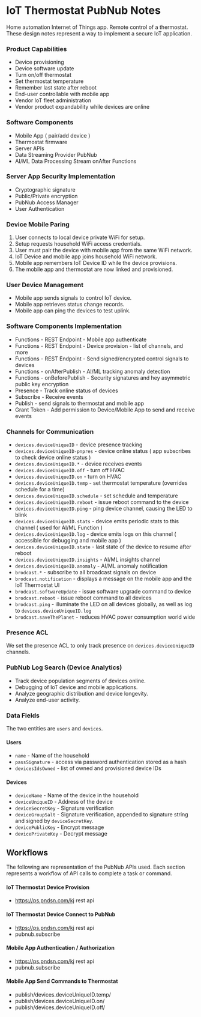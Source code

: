 # IoT Thermostat PubNub Notes

Home automation Internet of Things app.
Remote control of a thermostat.
These design notes represent a way to implement a secure IoT application.

### Product Capabilities

 - Device provisioning
 - Device software update
 - Turn on/off thermostat
 - Set thermostat temperature
 - Remember last state after reboot
 - End-user controllable with mobile app
 - Vendor IoT fleet administration
 - Vendor product expandability while devices are online

### Software Components

 - Mobile App ( pair/add device )
 - Thermostat firmware
 - Server APIs
 - Data Streaming Provider PubNub
 - AI/ML Data Processing Stream onAfter Functions

### Server App Security Implementation

 - Cryptographic signature
 - Public/Private encryption
 - PubNub Access Manager
 - User Authentication

### Device Mobile Paring

 1. User connects to local device private WiFi for setup.
 2. Setup requests household WiFi access credentials.
 3. User must pair the device with mobile app from the same WiFi network.
 4. IoT Device and mobile app joins household WiFi network.
 5. Mobile app remembers IoT Device ID while the device provisions.
 6. The mobile app and thermostat are now linked and provisioned.

### User Device Management

 - Mobile app sends signals to control IoT device.
 - Mobile app retrieves status change records.
 - Mobile app can ping the devices to test uplink.

### Software Components Implementation

 - Functions - REST Endpoint - Mobile app authenticate
 - Functions - REST Endpoint - Device provision - list of channels, and more
 - Functions - REST Endpoint - Send signed/encrypted control signals to devices
 - Functions - onAfterPublish - AI/ML tracking anomaly detection
 - Functions - onBeforePublish - Security signatures and hey asymmetric public key encryption
 - Presence - Track online status of devices
 - Subscribe - Receive events
 - Publish - send signals to thermostat and mobile app
 - Grant Token - Add permission to Device/Mobile App to send and receive events

### Channels for Communication

 - `devices.deviceUniqueID`          - device presence tracking
 - `devices.deviceUniqueID-pnpres`   - device online status ( app subscribes to check device online status )
 - `devices.deviceUniqueID.*`        - device receives events
 - `devices.deviceUniqueID.off`      - turn off HVAC
 - `devices.deviceUniqueID.on`       - turn on HVAC
 - `devices.deviceUniqueID.temp`     - set thermostat temperature (overrides schedule for a time)
 - `devices.deviceUniqueID.schedule` - set schedule and temperature
 - `devices.deviceUniqueID.reboot`   - issue reboot command to the device
 - `devices.deviceUniqueID.ping`     - ping device channel, causing the LED to blink
 - `devices.deviceUniqueID.stats`    - device emits periodic stats to this channel ( used for AI/ML Function )
 - `devices.deviceUniqueID.log`      - device emits logs on this channel ( accessible for debugging and mobile app )
 - `devices.deviceUniqueID.state`    - last state of the device to resume after reboot
 - `devices.deviceUniqueID.insights` - AI/ML insights channel
 - `devices.deviceUniqueID.anomaly`  - AI/ML anomaly notification
 - `brodcast.*`                      - subscribe to all broadcast signals on device
 - `brodcast.notification`           - displays a message on the mobile app and the IoT Thermostat UI
 - `brodcast.softwareUpdate`         - issue software upgrade command to device
 - `brodcast.reboot`                 - issue reboot command to all devices
 - `brodcast.ping`                   - illuminate the LED on all devices globally, as well as log to `devices.deviceUniqueID.log`
 - `brodcast.saveThePlanet`          - reduces HVAC power consumption world wide

### Presence ACL

We set the presence ACL to only track presence on `devices.deviceUniqueID` channels.

### PubNub Log Search (Device Analytics)

 - Track device population segments of devices online.
 - Debugging of IoT device and mobile applications.
 - Analyze geographic distribution and device longevity.
 - Analyze end-user activity.

### Data Fields

The two entities are `users` and `devices`.

#### Users

 - `name` - Name of the household
 - `passSignature` - access via password authentication stored as a hash
 - `devicesIdsOwned` - list of owned and provisioned device IDs

#### Devices

 - `deviceName` - Name of the device in the household
 - `deviceUniqueID` - Address of the device
 - `deviceSecretKey` - Signature verification
 - `deviceGroupSalt` - Signature verification, appended to signature string and signed by `deviceSecretKey`.
 - `devicePublicKey` - Encrypt message
 - `devicePrivateKey` - Decrypt message

## Workflows

The following are representation of the PubNub APIs used.
Each section represents a workflow of API calls to complete a task or command.

#### IoT Thermostat Device Provision

 - https://ps.pndsn.com/kj rest api

#### IoT Thermostat Device Connect to PubNub

 - https://ps.pndsn.com/kj rest api
 - pubnub.subscribe

#### Mobile App Authentication / Authorization

 - https://ps.pndsn.com/kj rest api
 - pubnub.subscribe

#### Mobile App Send Commands to Thermostat

 - publish/devices.deviceUniqueID.temp/
 - publish/devices.deviceUniqueID.on/
 - publish/devices.deviceUniqueID.off/

